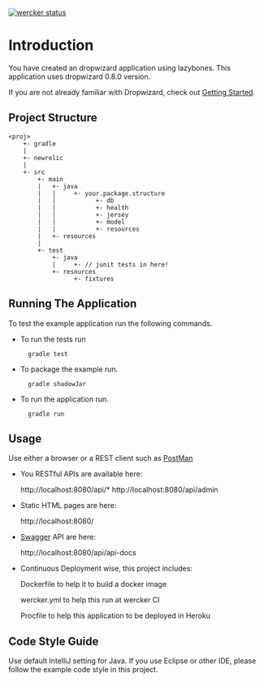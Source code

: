 [![wercker status](https://app.wercker.com/status/5efb91bf7b7db2551da9d2b2eeff8d54/m "wercker status")](https://app.wercker.com/project/bykey/5efb91bf7b7db2551da9d2b2eeff8d54)
# Introduction
You have created an dropwizard application using lazybones. This application uses dropwizard 0.8.0 version.

If you are not already familiar with Dropwizard, check out [Getting Started](http://dropwizard.github.io/dropwizard/getting-started.html).

## Project Structure

    <proj>
        +- gradle
        |
        +- newrelic
        |
        +- src
            +- main
            |   +- java
            |   |     +- your.package.structure
            |   |           +- db
            |   |           +- health
            |   |           +- jersey
            |   |           +- model
            |   |           +- resources
            |   +- resources
            |
            +- test
                +- java
                |     +- // junit tests in here!
                +- resources
                      +- fixtures

## Running The Application
To test the example application run the following commands.

* To run the tests run

        gradle test

* To package the example run.

        gradle shadowJar


* To run the application run.

        gradle run

## Usage
Use either a browser or a REST client such as [PostMan](https://chrome.google.com/webstore/detail/postman-rest-client-packa/fhbjgbiflinjbdggehcddcbncdddomop?hl=en)

* You RESTful APIs are available here:

    http://localhost:8080/api/*
    http://localhost:8080/api/admin

* Static HTML pages are here:

    http://localhost:8080/

* [Swagger](http://swagger.io/) API are here:

    http://localhost:8080/api/api-docs

* Continuous Deployment wise, this project includes:

    Dockerfile to help it to build a docker image

    wercker.yml to help this run at wercker CI

    Procfile to help this application to be deployed in Heroku

## Code Style Guide
Use default IntelliJ setting for Java. If you use Eclipse or other IDE, please follow the example code style in this project.
